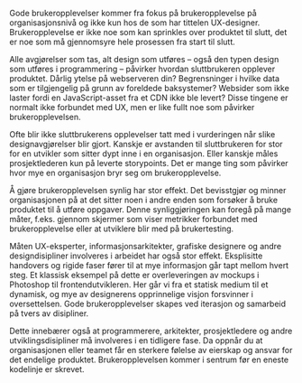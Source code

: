 Gode brukeropplevelser kommer fra fokus på brukeropplevelse på organisasjonsnivå og ikke kun hos de som har tittelen UX-designer. Brukeropplevelse er ikke noe som kan sprinkles over produktet til slutt, det er noe som må gjennomsyre hele prosessen fra start til slutt.

Alle avgjørelser som tas, alt design som utføres – også den typen design som utføres i programmering – påvirker hvordan sluttbrukeren opplever produktet. Dårlig ytelse på webserveren din? Begrensninger i hvilke data som er tilgjengelig på grunn av foreldede baksystemer? Websider som ikke laster fordi en JavaScript-asset fra et CDN ikke ble levert? Disse tingene er normalt ikke forbundet med UX, men er like fullt noe som påvirker brukeropplevelsen.

Ofte blir ikke sluttbrukerens opplevelser tatt med i vurderingen når slike designavgjørelser blir gjort. Kanskje er avstanden til sluttbrukeren for stor for en utvikler som sitter dypt inne i en organisasjon. Eller kanskje måles prosjektlederen kun på leverte storypoints. Det er mange ting som påvirker hvor mye en organisasjon bryr seg om brukeropplevelse.

Å gjøre brukeropplevelsen synlig har stor effekt. Det bevisstgjør og minner organisasjonen på at det sitter noen i andre enden som forsøker å bruke produktet til å utføre oppgaver. Denne synliggjøringen kan foregå på mange måter, f.eks. gjennom skjermer som viser metrikker forbundet med brukeropplevelse eller at utviklere blir med på brukertesting.

Måten UX-eksperter, informasjonsarkitekter, grafiske designere og andre designdisipliner involveres i arbeidet har også stor effekt. Eksplisitte handovers og rigide faser fører til at mye informasjon går tapt mellom hvert steg. Et klassisk eksempel på dette er overleveringen av mockups i Photoshop til frontendutvikleren. Her går vi fra et statisk medium til et dynamisk, og mye av designerens opprinnelige visjon forsvinner i oversettelsen. Gode brukeropplevelser skapes ved iterasjon og samarbeid på tvers av disipliner.

Dette innebærer også at programmerere, arkitekter, prosjektledere og andre utviklingsdisipliner må involveres i en tidligere fase. Da oppnår du at organisasjonen eller teamet får en sterkere følelse av eierskap og ansvar for det endelige produktet. Brukeropplevelsen kommer i sentrum før en eneste kodelinje er skrevet.